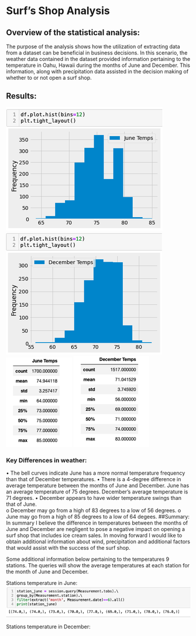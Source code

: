 # Surf’s Shop Analysis

## Overview of the statistical analysis:
The purpose of the analysis shows how the utilization of extracting data from a dataset can be beneficial in business decisions.  In this scenario, the weather data contained in the dataset provided information pertaining to the temperature in Oahu, Hawaii during the months of June and December.  This information, along with precipitation data assisted in the decision making of whether to or not open a surf shop.
## Results:
![This is an image](https://github.com/bradrobe/surfs_up/blob/main/Resources/june_temp_curve.png) ![This is an image](https://github.com/bradrobe/surfs_up/blob/main/Resources/dec_temp_curve.png)
![This is an image](https://github.com/bradrobe/surfs_up/blob/main/Resources/june_temps.png) ![This is an image](https://github.com/bradrobe/surfs_up/blob/main/Resources/december_temps.png)
### Key Differences in weather:

•	The bell curves indicate June has a more normal temperature frequency than that of December temperatures.
•	There is a 4-degree difference in average temperature between the months of June and December.  June has an average temperature of 75 degrees.  December’s average temperature is 71 degrees.
•	December appears to have wider temperature swings than that of June.  
o	December may go from a high of 83 degrees to a low of 56 degrees.
o	June may go from a high of 85 degrees to a low of 64 degees.
##Summary:
In summary I believe the difference in temperatures between the months of June and December are negligent to pose a negative impact on opening a surf shop that includes ice cream sales.
In moving forward I would like to obtain additional information about wind, precipitation and additional factors that would assist with the success of the surf shop.

Some additional information below pertaining to the temperatures 9 stations.  The queries will show the average temperatures at each station for the month of June and December.

Stations temperature in June:
 ![This is an image](https://github.com/bradrobe/surfs_up/blob/main/Resources/stations_june_temp.png)

Stations temperature in December:
 

